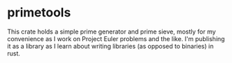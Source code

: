 # primetools

This crate holds a simple prime generator and prime sieve, mostly for my
convenience as I work on Project Euler problems and the like. I'm publishing it
as a library as I learn about writing libraries (as opposed to binaries) in
rust.
